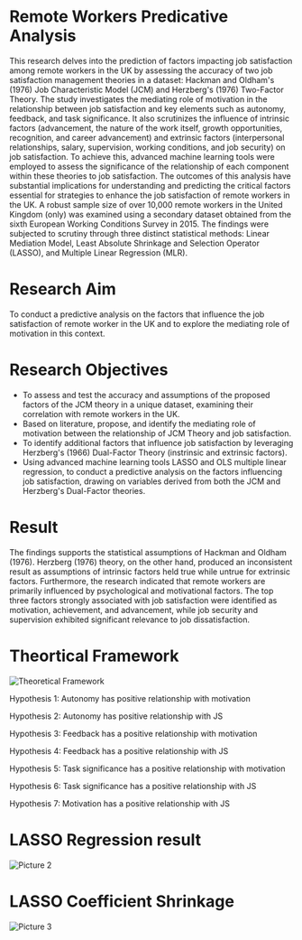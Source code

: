 # Remote Workers Predicative Analysis
This research delves into the prediction of factors impacting job satisfaction among remote workers in the UK by assessing the accuracy of two job satisfaction management theories in a dataset: 
Hackman and Oldham's (1976) Job Characteristic Model (JCM) and Herzberg's (1976) Two-Factor Theory. The study investigates the mediating role of motivation in the relationship between job satisfaction 
and key elements such as autonomy, feedback, and task significance. It also scrutinizes the influence of intrinsic factors (advancement, the nature of the work itself, growth opportunities, 
recognition, and career advancement) and extrinsic factors (interpersonal relationships, salary, supervision, working conditions, and job security) on job satisfaction. To achieve this, advanced 
machine learning tools were employed to assess the significance of the relationship of each component within these theories to job satisfaction. The outcomes of this analysis have substantial implications for 
understanding and predicting the critical factors essential for strategies to enhance the job satisfaction of remote workers in the UK. A robust sample size of over 10,000 remote workers in the United Kingdom (only) was examined 
using a secondary dataset obtained from the sixth European Working Conditions Survey in 2015. The findings were subjected to scrutiny through three distinct statistical methods: Linear Mediation Model, 
Least Absolute Shrinkage and Selection Operator (LASSO), and Multiple Linear Regression (MLR).

# Research Aim
To conduct a predictive analysis on the factors that influence the job satisfaction of remote worker in the UK and to explore the mediating role of motivation in this context.

# Research Objectives
- To assess and test the accuracy and assumptions of the proposed factors of the JCM theory in a unique dataset, examining their correlation with remote workers in the UK.
- Based on literature, propose, and identify the mediating role of motivation between the relationship of JCM Theory and job satisfaction.
- To identify additional factors that influence job satisfaction by leveraging Herzberg's (1966) Dual-Factor Theory (instrinsic and extrinsic factors).
- Using advanced machine learning tools LASSO and OLS multiple linear regression, to conduct a predictive analysis on the factors influencing job satisfaction, drawing on variables derived from both the JCM and Herzberg's Dual-Factor theories.

# Result
The findings supports the statistical assumptions of Hackman and Oldham (1976). Herzberg (1976) theory, on the other hand, produced an inconsistent result as assumptions of 
intrinsic factors held true while untrue for extrinsic factors. Furthermore, the research indicated that remote workers are primarily influenced by psychological and motivational factors. 
The top three factors strongly associated with job satisfaction were identified as motivation, achievement, and advancement, while job security and supervision exhibited significant relevance to job dissatisfaction.

# Theortical Framework 
![Theoretical Framework](https://github.com/bisolaola/RemoteWorkers-PredicativeAnalysis/assets/137617628/1e5cea38-d75f-4984-95dd-b94d4a8bf7ff)

Hypothesis 1: Autonomy has positive relationship with motivation


Hypothesis 2: Autonomy has positive relationship with JS


Hypothesis 3: Feedback has a positive relationship with motivation


Hypothesis 4: Feedback has a positive relationship with JS 


Hypothesis 5: Task significance has a positive relationship with motivation


Hypothesis 6: Task significance has a positive relationship with JS 


Hypothesis 7: Motivation has a positive relationship with JS

# LASSO Regression result
![Picture 2](https://github.com/bisolaola/RemoteWorkers-PredicativeAnalysis/assets/137617628/c656bfa4-fc26-4e23-a619-fea0ed6db2a5)

# LASSO Coefficient Shrinkage 
![Picture 3](https://github.com/bisolaola/RemoteWorkers-PredicativeAnalysis/assets/137617628/36047758-1f61-4d6b-ae3e-477d45f872c5)
